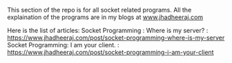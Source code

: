 This section of the repo is for all socket related programs.
All the explaination of the programs are in my blogs at www.jhadheeraj.com

Here is the list of articles:
Socket Programming : Where is my server? : https://www.jhadheeraj.com/post/socket-programming-where-is-my-server
Socket Programming: I am your client. : https://www.jhadheeraj.com/post/socket-programming-i-am-your-client
